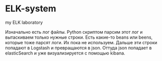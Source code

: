 # ELK-system
my ELK laboratory


Изначально есть лог файлы. Python скриптом парсим этот лог и вытаскиваем только нужные строки. Есть какие-то beans или beens, которые тоже парсят логи. Их пока не используем. Дальше эти строки попадают в Logstash и превращаются в json. Оттуда json попадает в elasticSearch и уже визуализируется с помощью kibana.
